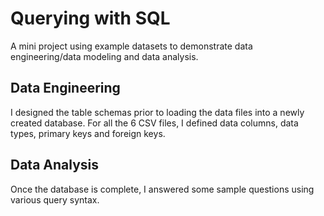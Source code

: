 # Querying with SQL
A mini project using example datasets to demonstrate data engineering/data modeling and data analysis. 

## Data Engineering
I designed the table schemas prior to loading the data files into a newly created database. For all the 6 CSV files, I defined data columns, data types, primary keys and foreign keys. 

## Data Analysis
Once the database is complete, I answered some sample questions using various query syntax.
